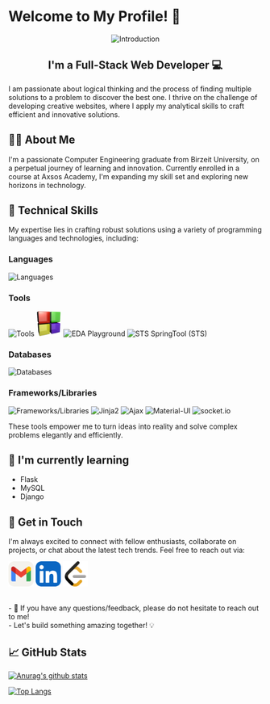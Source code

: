 # Welcome to My Profile! 👋

<div align="center">
  <img src="gif.gif" alt="Introduction" >
</div>

<h2 align="center">
I'm a Full-Stack Web Developer 💻
</h2> 

I am passionate about logical thinking and the process of finding multiple solutions to a problem to discover the best one. I thrive on the challenge of developing creative websites, where I apply my analytical skills to craft efficient and innovative solutions.

## 👩‍💻 About Me

I'm a passionate Computer Engineering graduate from Birzeit University, on a perpetual journey of learning and innovation. Currently enrolled in a course at Axsos Academy, I'm expanding my skill set and exploring new horizons in technology.

## 💼 Technical Skills

My expertise lies in crafting robust solutions using a variety of programming languages and technologies, including:

### Languages
<img src="https://skillicons.dev/icons?i=python,java,html,css,js,c" alt="Languages" />

### Tools
<img src="https://skillicons.dev/icons?i=git,github,vscode,pycharm,eclipse,postman,STS" alt="Tools" />
<img src="codeBlock.png" alt="Codeblocks" width="50" />
<img src="https://user-images.githubusercontent.com/.../eda-playground.png" alt="EDA Playground" width="50" />
<img src="https://user-images.githubusercontent.com/.../sts.png" alt="STS SpringTool (STS)" width="50" />

### Databases
<img src="https://skillicons.dev/icons?i=mysql,firebase,mongodb" alt="Databases" />

### Frameworks/Libraries
<img src="https://skillicons.dev/icons?i=flask,jquery,aws,spring" alt="Frameworks/Libraries" />
<img src="https://user-images.githubusercontent.com/.../jinja2.png" alt="Jinja2" width="50" />
<img src="https://user-images.githubusercontent.com/.../ajax.png" alt="Ajax" width="50" />
<img src="https://user-images.githubusercontent.com/.../material-ui.png" alt="Material-UI" width="50" />
<img src="https://user-images.githubusercontent.com/.../socketio.png" alt="socket.io" width="50" />

These tools empower me to turn ideas into reality and solve complex problems elegantly and efficiently. 

## 🌱 I'm currently learning

- Flask
- MySQL
- Django

## 🤝 Get in Touch

I'm always excited to connect with fellow enthusiasts, collaborate on projects, or chat about the latest tech trends. Feel free to reach out via:

[<img src="Gmail-Light.svg" width="50" height="50">](mailto:r.farhoud2000@gmail.com)
[<img src="LinkedIn.svg" width="50" height="50">](https://www.linkedin.com/in/rand-farhoud-301b64184/)
[<img src="leetcode.svg" width="50" height="50">](https://leetcode.com/Rand_Farhoud/)

</br>
- 💬 If you have any questions/feedback, please do not hesitate to reach out to me!
</br>
- Let's build something amazing together! 💡

## 📈 GitHub Stats 

[![Anurag's github stats](https://github-readme-stats.vercel.app/api?username=Farhoud-Rand)](https://github.com/Farhoud-Rand)

[![Top Langs](https://github-readme-stats.vercel.app/api/top-langs/?username=Farhoud-Rand&layout=compact)](https://github.com/Farhoud-Rand)

